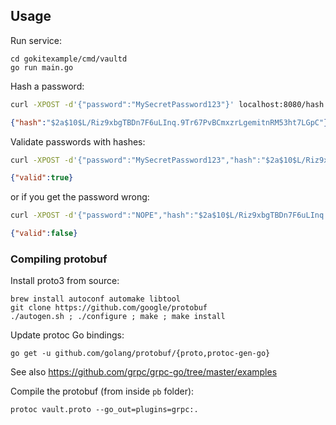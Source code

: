 
## Usage

Run service:

```
cd gokitexample/cmd/vaultd
go run main.go
```

Hash a password:

```bash
curl -XPOST -d'{"password":"MySecretPassword123"}' localhost:8080/hash
```

```json
{"hash":"$2a$10$L/Riz9xbgTBDn7F6uLInq.9Tr67PvBCmxzrLgemitnRM53ht7LGpC"}
```

Validate passwords with hashes:

```bash
curl -XPOST -d'{"password":"MySecretPassword123","hash":"$2a$10$L/Riz9xbgTBDn7F6uLInq.9Tr67PvBCmxzrLgemitnRM53ht7LGpC"}' localhost:8080/validate
```

```json
{"valid":true}
```

or if you get the password wrong:

```bash
curl -XPOST -d'{"password":"NOPE","hash":"$2a$10$L/Riz9xbgTBDn7F6uLInq.9Tr67PvBCmxzrLgemitnRM53ht7LGpC"}' localhost:8080/validate
```

```json
{"valid":false}
```

### Compiling protobuf

Install proto3 from source:

```
brew install autoconf automake libtool
git clone https://github.com/google/protobuf
./autogen.sh ; ./configure ; make ; make install
```

Update protoc Go bindings:

```
go get -u github.com/golang/protobuf/{proto,protoc-gen-go}
```

See also https://github.com/grpc/grpc-go/tree/master/examples

Compile the protobuf (from inside `pb` folder):

```
protoc vault.proto --go_out=plugins=grpc:.
```
